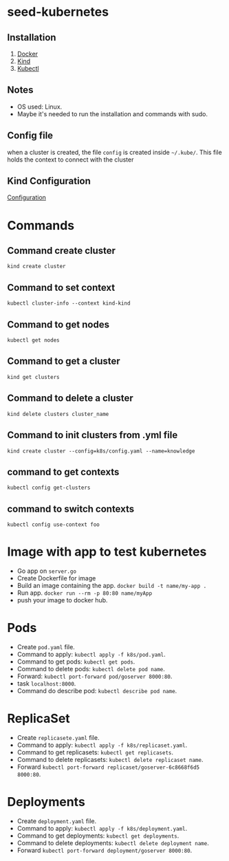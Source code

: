 # seed-kubernetes

## Installation
1. [Docker](https://docs.docker.com/compose/install/)
2. [Kind](https://kind.sigs.k8s.io/docs/user/quick-start)
3. [Kubectl](https://kubernetes.io/docs/reference/kubectl/)

## Notes
* OS used: Linux.
* Maybe it's needed to run the installation and commands with sudo.

## Config file
when a cluster is created, the file `config` is created inside `~/.kube/`. This file holds the context to connect with the cluster

## Kind Configuration
[Configuration](https://kind.sigs.k8s.io/docs/user/configuration/)

# Commands

## Command create cluster
`kind create cluster`
## Command to set context
`kubectl cluster-info --context kind-kind`
## Command to get nodes
`kubectl get nodes`
## Command to get a cluster
`kind get clusters`
## Command to delete a cluster
`kind delete clusters cluster_name`
## Command to init clusters from .yml file
`kind create cluster --config=k8s/config.yaml --name=knowledge`
## command to get contexts
`kubectl config get-clusters`
## command to switch contexts
`kubectl config use-context foo`

# Image with app to test kubernetes
* Go app on `server.go`
* Create Dockerfile for image
* Build an image containing the app. `docker build -t name/my-app .`
* Run app. `docker run --rm -p 80:80 name/myApp`
* push your image to docker hub.

# Pods
* Create `pod.yaml` file.
* Command to apply: `kubectl apply -f k8s/pod.yaml`.
* Command to get pods: `kubectl get pods`.
* Command to delete pods: `kubectl delete pod name`.
* Forward: `kubectl port-forward pod/goserver 8000:80`.
* task `localhost:8000`.
* Command do describe pod: `kubectl describe pod name`.

# ReplicaSet
* Create `replicasete.yaml` file.
* Command to apply: `kubectl apply -f k8s/replicaset.yaml`.
* Command to get replicasets: `kubectl get replicasets`.
* Command to delete replicasets: `kubectl delete replicaset name`.
* Forward `kubectl port-forward replicaset/goserver-6c8668f6d5 8000:80`.

# Deployments
* Create `deployment.yaml` file.
* Command to apply: `kubectl apply -f k8s/deployment.yaml`.
* Command to get deployments: `kubectl get deployments`.
* Command to delete deployments: `kubectl delete deployment name`.
* Forward `kubectl port-forward deployment/goserver 8000:80`.